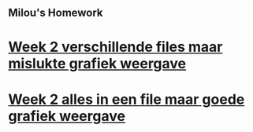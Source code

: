 ## Milou's Homework
# [Week 2 verschillende files maar mislukte grafiek weergave](https://miloubis.github.io/DataProcessing/Homework/week-2/index.html)
# [Week 2 alles in een file maar goede grafiek weergave](https://miloubis.github.io/DataProcessing/Homework/week-2/originalincldata.html)


